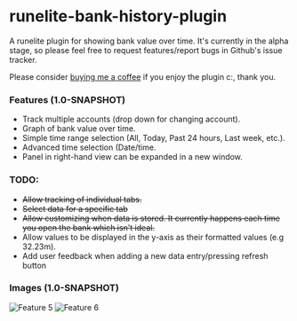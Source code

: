 
# runelite-bank-history-plugin
A runelite plugin for showing bank value over time. It's currently in the alpha stage, so please feel free to request features/report bugs in Github's issue tracker.

Please consider [buying me a coffee](https://www.buymeacoffee.com/c4dSqRC) if you enjoy the plugin c:, thank you.

### Features (1.0-SNAPSHOT)
- Track multiple accounts (drop down for changing account).
- Graph of bank value over time.
- Simple time range selection (All, Today, Past 24 hours, Last week, etc.).
- Advanced time selection (Date/time.
- Panel in right-hand view can be expanded in a new window.

### TODO:
- ~~Allow tracking of individual tabs.~~
- ~~Select data for a specific tab~~
- ~~Allow customizing when data is stored. It currently happens each time you open
    the bank which isn't ideal.~~
- Allow values to be displayed in the y-axis as their formatted values (e.g 32.23m).
- Add user feedback when adding a new data entry/pressing refresh button

### Images (1.0-SNAPSHOT)
![Feature 5](https://raw.githubusercontent.com/AdrianLeeElder/runelite-bank-history-plugin/master/images/image5.JPG)
![Feature 6](https://raw.githubusercontent.com/AdrianLeeElder/runelite-bank-history-plugin/master/images/image6.JPG)